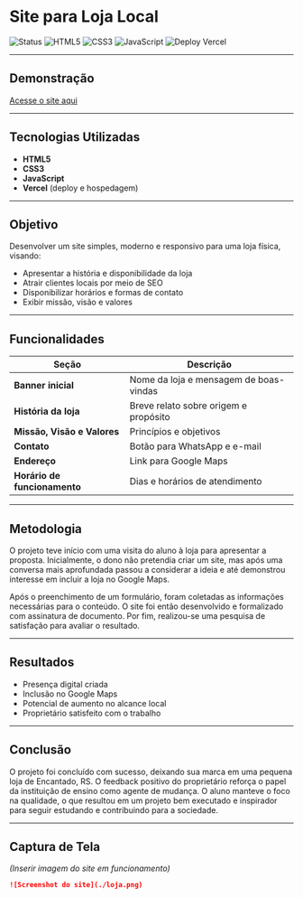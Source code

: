 # **Site para Loja Local**

![Status](https://img.shields.io/badge/status-concluído-brightgreen)
![HTML5](https://img.shields.io/badge/HTML5-orange)
![CSS3](https://img.shields.io/badge/CSS3-blue)
![JavaScript](https://img.shields.io/badge/JavaScript-yellow)
![Deploy Vercel](https://img.shields.io/badge/Deploy-Vercel-black)

---

## **Demonstração**

[Acesse o site aqui](https://jesus-solucao-loja.vercel.app)

---

## **Tecnologias Utilizadas**

* **HTML5**
* **CSS3**
* **JavaScript**
* **Vercel** (deploy e hospedagem)

---

## **Objetivo**

Desenvolver um site simples, moderno e responsivo para uma loja física, visando:

* Apresentar a história e disponibilidade da loja
* Atrair clientes locais por meio de SEO
* Disponibilizar horários e formas de contato
* Exibir missão, visão e valores

---

## **Funcionalidades**

| Seção                        | Descrição                              |
| ---------------------------- | -------------------------------------- |
| **Banner inicial**           | Nome da loja e mensagem de boas-vindas |
| **História da loja**         | Breve relato sobre origem e propósito  |
| **Missão, Visão e Valores**  | Princípios e objetivos                 |
| **Contato**                  | Botão para WhatsApp e e-mail           |
| **Endereço**                 | Link para Google Maps                  |
| **Horário de funcionamento** | Dias e horários de atendimento         |

---

## **Metodologia**

O projeto teve início com uma visita do aluno à loja para apresentar a proposta. Inicialmente, o dono não pretendia criar um site, mas após uma conversa mais aprofundada passou a considerar a ideia e até demonstrou interesse em incluir a loja no Google Maps.

Após o preenchimento de um formulário, foram coletadas as informações necessárias para o conteúdo. O site foi então desenvolvido e formalizado com assinatura de documento. Por fim, realizou-se uma pesquisa de satisfação para avaliar o resultado.

---

## **Resultados**

* Presença digital criada
* Inclusão no Google Maps
* Potencial de aumento no alcance local
* Proprietário satisfeito com o trabalho

---

## **Conclusão**

O projeto foi concluído com sucesso, deixando sua marca em uma pequena loja de Encantado, RS. O feedback positivo do proprietário reforça o papel da instituição de ensino como agente de mudança.
O aluno manteve o foco na qualidade, o que resultou em um projeto bem executado e inspirador para seguir estudando e contribuindo para a sociedade.

---

## **Captura de Tela**

*(Inserir imagem do site em funcionamento)*

```markdown
![Screenshot do site](./loja.png)
```
